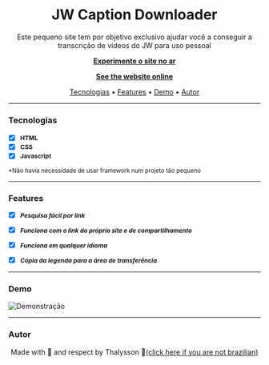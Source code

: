<h1 align="center"><b>JW Caption Downloader</b></h1>

<p align="center">Este pequeno site tem por objetivo exclusivo ajudar você a conseguir a transcrição de vídeos do JW para uso pessoal</p>

<strong><p align="center"><a href="https://jw-caption.vercel.app/">Experimente o site no ar</a></p></strong>
<strong><p align="center"><a href="https://jw-caption.vercel.app/">See the website online</a></p></strong>

<p align="center">
    <a href="#tecnologias">Tecnologias</a> •
    <a href="#features">Features</a> •
    <a href="#demo">Demo</a> •
    <a href="#autor">Autor</a>
</p>

---

### <b>Tecnologias</b>

- [x] <b style="font-size: 12px">HTML</b>
- [X] <b style="font-size: 12px">CSS</b>
- [x] <b style="font-size: 12px">Javascript</b>

<small>*Não havia necessidade de usar framework num projeto tão pequeno</small>

---
### <b>Features</b>

- [X] <b style="font-size: 12px"><i>Pesquisa fácil por link</i></b>

- [X] <b style="font-size: 12px"><i>Funciona com o link do próprio site e de compartilhamento</i></b>
  
- [x] <b style="font-size: 12px"><i>Funciona em qualquer idioma</i></b>

- [x] <b style="font-size: 12px"><i>Cópia da legenda para a área de transferência</i></b>

---
### <b>Demo</b>

<img src="github/demo.gif" alt="Demonstração">

---
### <b>Autor</b>

<p align="center"> Made with 🧡 and respect by Thalysson 🥛<a href="https://www.google.com/search?q=milk+in+portuguese&oq=milk+in+portuguese&aqs=chrome..69i57.4303j0j1&sourceid=chrome&ie=UTF-8">(click here if you are not brazilian)</a></p>
